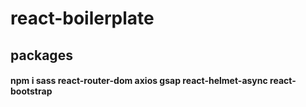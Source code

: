 # react-boilerplate

## packages

#### npm i sass react-router-dom axios gsap react-helmet-async react-bootstrap


